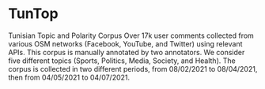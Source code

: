 # TunTop
Tunisian Topic and Polarity Corpus
Over 17k user comments collected from various OSM networks (Facebook, YouTube, and Twitter) using relevant APIs. This corpus is manually annotated by two annotators. We consider five different topics (Sports, Politics, Media, Society, and Health). The corpus is collected in two different periods, from 08/02/2021 to 08/04/2021, then from 04/05/2021 to 04/07/2021.

